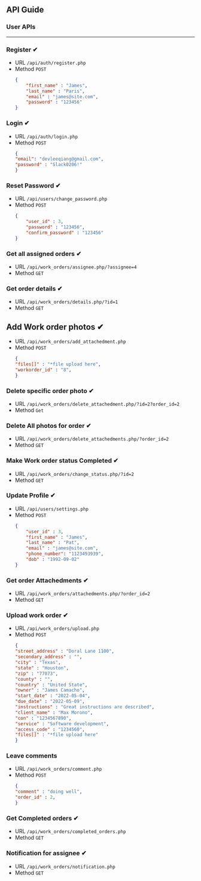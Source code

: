 ## API Guide

### User APIs
------------------------------------

### Register ✔
- URL ```/api/auth/register.php```  
- Method ```POST```  
    ```json
    {
        "first_name" : "James",
        "last_name" : "Paris",
        "email" : "james@site.com",
        "password" : "123456"
    }
    ```
 
### Login ✔
- URL ```/api/auth/login.php```  
- Method ```POST```  
    ```json
    {
    "email": "devleeqiang@gmail.com",
    "password" : "Slack0206!"
    }
    ```

### Reset Password ✔
- URL ```/api/users/change_password.php```  
- Method ```POST```  
    ```json
    {
        "user_id" : 3,
        "password" : "123456",
        "confirm_password" : "123456"
    }
    ```

### Get all assigned orders ✔
- URL ```/api/work_orders/assignee.php/?assignee=4```
- Method ```GET```

### Get order details ✔
- URL ```/api/work_orders/details.php/?id=1```  
- Method ```GET```  

## Add Work order photos ✔
- URL ```/api/work_orders/add_attachedment.php```  
- Method ```POST```  
    ```json
    {
    "files[]" : "*file upload here",
    "workorder_id" : "8",
    }
    ```

### Delete specific order photo ✔
- URL ```/api/work_orders/delete_attachedment.php/?id=2?order_id=2```  
- Method ```Get```  

### Delete All photos for order ✔
- URL ```/api/work_orders/delete_attachedments.php/?order_id=2```  
- Method ```GET```  

### Make Work order status Completed  ✔
- URL ```/api/work_orders/change_status.php/?id=2```
- Method ```GET```  
    
### Update Profile ✔
- URL ```/api/users/settings.php```  
- Method ```POST```  
    ```json
    {
        "user_id" : 3,
        "first_name" : "James",
        "last_name" : "Pat",
        "email" : "james@site.com",
        "phone_number": "1123493939",
        "dob" : "1992-09-02"
    }
    ```
### Get order Attachedments ✔
- URL ```/api/work_orders/attachedments.php/?order_id=2```  
- Method  ```GET```  

### Upload work order ✔  
- URL ```/api/work_orders/upload.php```  
- Method ```POST```  
    ```json
    {
    "street_address" : "Doral Lane 1100",
    "secondary_address" : "",
    "city" : "Texas",
    "state" : "Houston",
    "zip" : "77073",
    "county" : "",
    "country" : "United State",
    "owner" : "James Camacho",
    "start_date" : "2022-05-04",
    "due_date" : "2022-05-09",
    "instructions" : "Great instructions are described",
    "client_name" : "Max Morono",
    "con" : "1234567890",
    "service" : "Software development",
    "access_code" : "1234560",
    "files[]" : "*file upload here"
    }
    ```

### Leave comments
- URL ```/api/work_orders/comment.php```  
- Method ```POST```  
    ```json
    {
    "comment" : "doing well",
    "order_id" : 2,
    }
    ```

### Get Completed orders ✔
- URL ```/api/work_orders/completed_orders.php```  
- Method  ```GET```  

### Notification for assignee ✔
- URL ```/api/work_orders/notification.php```  
- Method  ```GET```